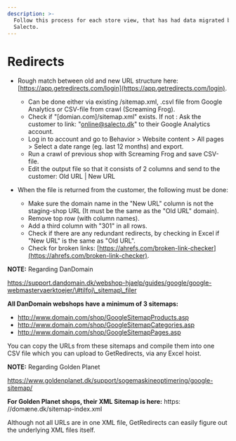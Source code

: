 ```yaml
---
description: >-
  Follow this process for each store view, that has had data migrated by
  Salecto.
---
```


# Redirects



* Rough match between old and new URL structure here: [https://app.getredirects.com/login](https://app.getredirects.com/login).
  * Can be done either via existing /sitemap.xml, .csvl file from Google Analytics or CSV-file from crawl \(Screaming Frog\).
  * Check if "\[domian.com\]/sitemap.xml" exists. If not : Ask the customer to link: "online@salecto.dk" to their Google Analytics account.
  * Log in to account and go to Behavior &gt; Website content &gt; All pages &gt; Select a date range \(eg. last 12 months\) and export.
  * Run a crawl of previous shop with Screaming Frog and save CSV-file.
  * Edit the output file so that it consists of 2 columns and send to the customer: Old URL \| New URL



* When the file is returned from the customer, the following must be done:
  * Make sure the domain name in the "New URL" column is not the staging-shop URL \(It must be the same as the "Old URL" domain\).
  * Remove top row \(with column names\).
  * Add a third column with "301" in all rows.
  * Check if there are any redundant redirects, by checking in Excel if "New URL" is the same as "Old URL".
  * Check for broken links: [https://ahrefs.com/broken-link-checker](https://ahrefs.com/broken-link-checker).

  
**NOTE:** Regarding DanDomain

https://support.dandomain.dk/webshop-hjaelp/guides/google/google-webmastervaerktoejer/\#tilfoj\_sitemap\_filer

**All DanDomain webshops have a minimum of 3 sitemaps:**

* http://www.domain.com/shop/GoogleSitemapProducts.asp
* http://www.domain.com/shop/GoogleSitemapCategories.asp
* http://www.domain.com/shop/GoogleSitemapPages.asp

You can copy the URLs from these sitemaps and compile them into one CSV file which you can upload to GetRedirects, via any Excel hoist.  

**NOTE:** Regarding Golden Planet

https://www.goldenplanet.dk/support/sogemaskineoptimering/google-sitemap/ 

**For Golden Planet shops, their XML Sitemap is here:** https: //domæne.dk/sitemap-index.xml

Although not all URLs are in one XML file, GetRedirects can easily figure out the underlying XML files itself.



